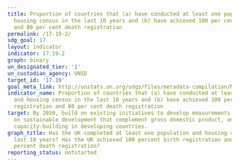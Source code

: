```yaml
---
title: Proportion of countries that (a) have conducted at least one population and
  housing census in the last 10 years and (b) have achieved 100 per cent birth registration
  and 80 per cent death registration
permalink: /17-19-2/
sdg_goal: 17
layout: indicator
indicator: 17.19.2
graph: binary
un_designated_tier: '1'
un_custodian_agency: UNSD
target_id: '17.19'
goal_meta_link: http://unstats.un.org/sdgs/files/metadata-compilation/Metadata-Goal-17.pdf
indicator_name: Proportion of countries that (a) have conducted at least one population
  and housing census in the last 10 years and (b) have achieved 100 per cent birth
  registration and 80 per cent death registration
target: By 2030, build on existing initiatives to develop measurements of progress
  on sustainable development that complement gross domestic product, and support statistical
  capacity-building in developing countries.
graph_title: Has the UK completed at least one population and housing census in the
  last 10 years? Has the UK achieved 100 percent birth registration and at least 80
  percent death registration?
reporting_status: notstarted
---
```

